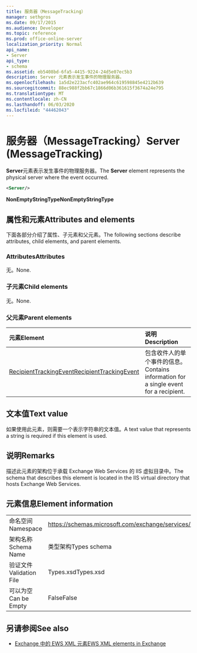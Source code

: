 ```yaml
---
title: 服务器（MessageTracking）
manager: sethgros
ms.date: 09/17/2015
ms.audience: Developer
ms.topic: reference
ms.prod: office-online-server
localization_priority: Normal
api_name:
- Server
api_type:
- schema
ms.assetid: eb5408bd-6fa5-4415-9224-24d5e07ec5b3
description: Server 元素表示发生事件的物理服务器。
ms.openlocfilehash: 1a5d2e223acfc402ae964c619598845e4212b639
ms.sourcegitcommit: 88ec988f2bb67c1866d06b361615f3674a24e795
ms.translationtype: MT
ms.contentlocale: zh-CN
ms.lasthandoff: 06/03/2020
ms.locfileid: "44462043"
---
```

# <a name="server-messagetracking"></a><span data-ttu-id="a8118-103">服务器（MessageTracking）</span><span class="sxs-lookup"><span data-stu-id="a8118-103">Server (MessageTracking)</span></span>

<span data-ttu-id="a8118-104">**Server**元素表示发生事件的物理服务器。</span><span class="sxs-lookup"><span data-stu-id="a8118-104">The **Server** element represents the physical server where the event occurred.</span></span> 
  
```XML
<Server/>
```

 <span data-ttu-id="a8118-105">**NonEmptyStringType**</span><span class="sxs-lookup"><span data-stu-id="a8118-105">**NonEmptyStringType**</span></span>
## <a name="attributes-and-elements"></a><span data-ttu-id="a8118-106">属性和元素</span><span class="sxs-lookup"><span data-stu-id="a8118-106">Attributes and elements</span></span>

<span data-ttu-id="a8118-107">下面各部分介绍了属性、子元素和父元素。</span><span class="sxs-lookup"><span data-stu-id="a8118-107">The following sections describe attributes, child elements, and parent elements.</span></span>
  
### <a name="attributes"></a><span data-ttu-id="a8118-108">Attributes</span><span class="sxs-lookup"><span data-stu-id="a8118-108">Attributes</span></span>

<span data-ttu-id="a8118-109">无。</span><span class="sxs-lookup"><span data-stu-id="a8118-109">None.</span></span>
  
### <a name="child-elements"></a><span data-ttu-id="a8118-110">子元素</span><span class="sxs-lookup"><span data-stu-id="a8118-110">Child elements</span></span>

<span data-ttu-id="a8118-111">无。</span><span class="sxs-lookup"><span data-stu-id="a8118-111">None.</span></span>
  
### <a name="parent-elements"></a><span data-ttu-id="a8118-112">父元素</span><span class="sxs-lookup"><span data-stu-id="a8118-112">Parent elements</span></span>

|<span data-ttu-id="a8118-113">**元素**</span><span class="sxs-lookup"><span data-stu-id="a8118-113">**Element**</span></span>|<span data-ttu-id="a8118-114">**说明**</span><span class="sxs-lookup"><span data-stu-id="a8118-114">**Description**</span></span>|
|:-----|:-----|
|[<span data-ttu-id="a8118-115">RecipientTrackingEvent</span><span class="sxs-lookup"><span data-stu-id="a8118-115">RecipientTrackingEvent</span></span>](recipienttrackingevent.md) <br/> |<span data-ttu-id="a8118-116">包含收件人的单个事件的信息。</span><span class="sxs-lookup"><span data-stu-id="a8118-116">Contains information for a single event for a recipient.</span></span>  <br/> |
   
## <a name="text-value"></a><span data-ttu-id="a8118-117">文本值</span><span class="sxs-lookup"><span data-stu-id="a8118-117">Text value</span></span>

<span data-ttu-id="a8118-118">如果使用此元素，则需要一个表示字符串的文本值。</span><span class="sxs-lookup"><span data-stu-id="a8118-118">A text value that represents a string is required if this element is used.</span></span>
  
## <a name="remarks"></a><span data-ttu-id="a8118-119">说明</span><span class="sxs-lookup"><span data-stu-id="a8118-119">Remarks</span></span>

<span data-ttu-id="a8118-120">描述此元素的架构位于承载 Exchange Web Services 的 IIS 虚拟目录中。</span><span class="sxs-lookup"><span data-stu-id="a8118-120">The schema that describes this element is located in the IIS virtual directory that hosts Exchange Web Services.</span></span>
  
## <a name="element-information"></a><span data-ttu-id="a8118-121">元素信息</span><span class="sxs-lookup"><span data-stu-id="a8118-121">Element information</span></span>

|||
|:-----|:-----|
|<span data-ttu-id="a8118-122">命名空间</span><span class="sxs-lookup"><span data-stu-id="a8118-122">Namespace</span></span>  <br/> |https://schemas.microsoft.com/exchange/services/2006/types  <br/> |
|<span data-ttu-id="a8118-123">架构名称</span><span class="sxs-lookup"><span data-stu-id="a8118-123">Schema Name</span></span>  <br/> |<span data-ttu-id="a8118-124">类型架构</span><span class="sxs-lookup"><span data-stu-id="a8118-124">Types schema</span></span>  <br/> |
|<span data-ttu-id="a8118-125">验证文件</span><span class="sxs-lookup"><span data-stu-id="a8118-125">Validation File</span></span>  <br/> |<span data-ttu-id="a8118-126">Types.xsd</span><span class="sxs-lookup"><span data-stu-id="a8118-126">Types.xsd</span></span>  <br/> |
|<span data-ttu-id="a8118-127">可以为空</span><span class="sxs-lookup"><span data-stu-id="a8118-127">Can be Empty</span></span>  <br/> |<span data-ttu-id="a8118-128">False</span><span class="sxs-lookup"><span data-stu-id="a8118-128">False</span></span>  <br/> |
   
## <a name="see-also"></a><span data-ttu-id="a8118-129">另请参阅</span><span class="sxs-lookup"><span data-stu-id="a8118-129">See also</span></span>



- [<span data-ttu-id="a8118-130">Exchange 中的 EWS XML 元素</span><span class="sxs-lookup"><span data-stu-id="a8118-130">EWS XML elements in Exchange</span></span>](ews-xml-elements-in-exchange.md)

